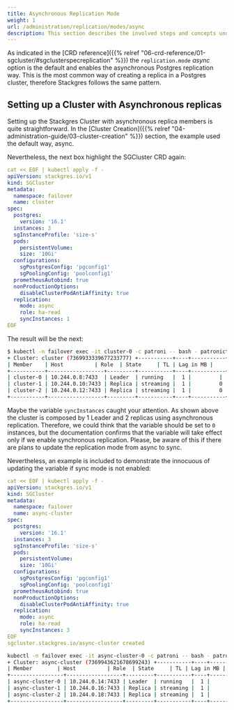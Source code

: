 ```yaml
---
title: Asynchronous Replication Mode
weight: 1
url: /administration/replication/modes/async
description: This section describes the involved steps and concepts under the Stackgres async option.
---
```


As indicated in the [CRD reference]({{% relref "06-crd-reference/01-sgcluster/#sgclusterspecreplication" %}}) the `replication.mode` *async* option is the default and enables the asynchronous Postgres replication way. This is the most common way of creating a replica in a Postgres cluster, therefore Stackgres follows the same pattern.

## Setting up a Cluster with Asynchronous replicas

Setting up the Stackgres Cluster with asynchronous replica members is quite straightforward. In the [Cluster Creation]({{% relref "04-administration-guide/03-cluster-creation" %}})  section, the example used the default way, async.

Nevertheless, the next box highlight the SGCluster CRD again:

```yaml
cat << EOF | kubectl apply -f -
apiVersion: stackgres.io/v1
kind: SGCluster
metadata:
  namespace: failover
  name: cluster
spec:
  postgres:
	version: '16.1'
  instances: 3
  sgInstanceProfile: 'size-s'
  pods:
	persistentVolume:
  	size: '10Gi'
  configurations:
	sgPostgresConfig: 'pgconfig1'
	sgPoolingConfig: 'poolconfig1'
  prometheusAutobind: true
  nonProductionOptions:
	disableClusterPodAntiAffinity: true
  replication:
	mode: async
	role: ha-read
	syncInstances: 1
EOF
```

The result will be the next:

```sh
$ kubectl -n failover exec -it cluster-0 -c patroni -- bash - patronictl list
+ Cluster: cluster (7369933339677233777) +-----------+----+-----------+
| Member	| Host         	| Role	| State 	| TL | Lag in MB |
+-----------+------------------+---------+-----------+----+-----------+
| cluster-0 | 10.244.0.8:7433  | Leader  | running   |  1 |       	|
| cluster-1 | 10.244.0.10:7433 | Replica | streaming |  1 |     	0 |
| cluster-2 | 10.244.0.12:7433 | Replica | streaming |  1 |     	0 |
+-----------+------------------+---------+-----------+----+-----------+
```

Maybe the variable `syncInstances` caught your attention. As shown above the cluster is composed by 1 Leader and 2 replicas using asynchronous replication. Therefore, we could think that the variable should be set to `0` instances, but the documentation confirms that the variable will take effect only if we enable synchronous replication. Please, be aware of this if there are plans to update the replication mode from async to sync.

Nevertheless, an example is included to demonstrate the innocuous of updating the variable if sync mode is not enabled:

```yaml
cat << EOF | kubectl apply -f -
apiVersion: stackgres.io/v1
kind: SGCluster
metadata:
  namespace: failover
  name: async-cluster
spec:
  postgres:
	version: '16.1'
  instances: 3
  sgInstanceProfile: 'size-s'
  pods:
	persistentVolume:
  	size: '10Gi'
  configurations:
	sgPostgresConfig: 'pgconfig1'
	sgPoolingConfig: 'poolconfig1'
  prometheusAutobind: true
  nonProductionOptions:
	disableClusterPodAntiAffinity: true
  replication:
	mode: async
	role: ha-read
	syncInstances: 3
EOF
sgcluster.stackgres.io/async-cluster created
```
```sh
kubectl -n failover exec -it async-cluster-0 -c patroni -- bash - patronictl list
+ Cluster: async-cluster (7369943621678699243) +-----------+----+-----------+
| Member      	| Host         	| Role	| State 	| TL | Lag in MB |
+-----------------+------------------+---------+-----------+----+-----------+
| async-cluster-0 | 10.244.0.14:7433 | Leader  | running   |  1 |       	|
| async-cluster-1 | 10.244.0.16:7433 | Replica | streaming |  1 |     	0 |
| async-cluster-2 | 10.244.0.18:7433 | Replica | streaming |  1 |     	0 |
+-----------------+------------------+---------+-----------+----+-----------+
```


